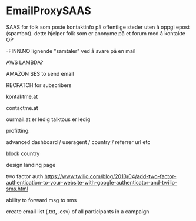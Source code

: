 # EmailProxySAAS

SAAS for folk som poste kontaktinfo på offentlige steder uten å oppgi epost (spambot).
dette hjelper folk som er anonyme på et forum med å kontakte OP

-FINN.NO lignende "samtaler" ved å svare på en mail

AWS LAMBDA?

AMAZON SES to send email

RECPATCH for subscribers


kontaktme.at

contactme.at

ourmail.at er ledig
talktous er ledig	

profitting:

advanced dashboard / useragent / country / referrer url etc

block country

design landing page

two factor auth 
https://www.twilio.com/blog/2013/04/add-two-factor-authentication-to-your-website-with-google-authenticator-and-twilio-sms.html

ability to forward msg to sms

create email list (.txt, .csv) of all participants in a campaign
